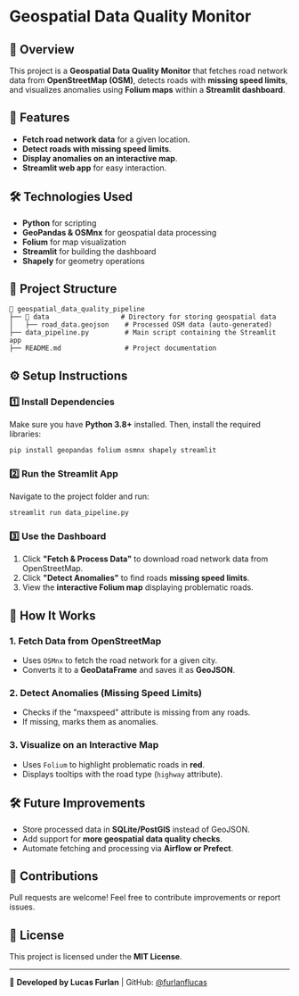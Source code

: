 # Geospatial Data Quality Monitor

## 📌 Overview
This project is a **Geospatial Data Quality Monitor** that fetches road network data from **OpenStreetMap (OSM)**, detects roads with **missing speed limits**, and visualizes anomalies using **Folium maps** within a **Streamlit dashboard**.

## 🚀 Features
- **Fetch road network data** for a given location.
- **Detect roads with missing speed limits**.
- **Display anomalies on an interactive map**.
- **Streamlit web app** for easy interaction.

## 🛠️ Technologies Used
- **Python** for scripting
- **GeoPandas & OSMnx** for geospatial data processing
- **Folium** for map visualization
- **Streamlit** for building the dashboard
- **Shapely** for geometry operations

## 📂 Project Structure
```
📂 geospatial_data_quality_pipeline
├── 📂 data                  # Directory for storing geospatial data
│   ├── road_data.geojson    # Processed OSM data (auto-generated)
├── data_pipeline.py         # Main script containing the Streamlit app
├── README.md                # Project documentation
```

## ⚙️ Setup Instructions

### 1️⃣ Install Dependencies
Make sure you have **Python 3.8+** installed. Then, install the required libraries:
```bash
pip install geopandas folium osmnx shapely streamlit
```

### 2️⃣ Run the Streamlit App
Navigate to the project folder and run:
```bash
streamlit run data_pipeline.py
```

### 3️⃣ Use the Dashboard
1. Click **"Fetch & Process Data"** to download road network data from OpenStreetMap.
2. Click **"Detect Anomalies"** to find roads **missing speed limits**.
3. View the **interactive Folium map** displaying problematic roads.

## 📝 How It Works
### **1. Fetch Data from OpenStreetMap**
- Uses `OSMnx` to fetch the road network for a given city.
- Converts it to a **GeoDataFrame** and saves it as **GeoJSON**.

### **2. Detect Anomalies (Missing Speed Limits)**
- Checks if the "maxspeed" attribute is missing from any roads.
- If missing, marks them as anomalies.

### **3. Visualize on an Interactive Map**
- Uses `Folium` to highlight problematic roads in **red**.
- Displays tooltips with the road type (`highway` attribute).

## 🛠 Future Improvements
- Store processed data in **SQLite/PostGIS** instead of GeoJSON.
- Add support for **more geospatial data quality checks**.
- Automate fetching and processing via **Airflow or Prefect**.

## 🎯 Contributions
Pull requests are welcome! Feel free to contribute improvements or report issues.

## 📜 License
This project is licensed under the **MIT License**.

---

🚀 **Developed by Lucas Furlan** | GitHub: [@furlanflucas](https://github.com/furlanflucas)


